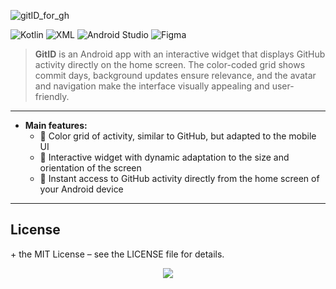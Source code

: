 ![gitID_for_gh](https://github.com/user-attachments/assets/2860ba80-4d4b-4679-bd79-fc01796395ff)

![Kotlin](https://img.shields.io/badge/-Kotlin-ffffff?style=flat&logo=kotlin)
![XML](https://img.shields.io/badge/-XML-ffffff?style=flat)
![Android Studio](https://img.shields.io/badge/-Android%20Studio-ffffff?style=flat&logo=android)
![Figma](https://img.shields.io/badge/-Figma-ffffff?style=flat&logo=figma)
> **GitID** is an Android app with an interactive widget that displays GitHub activity directly on the home screen. The color-coded grid shows commit days, background updates ensure relevance, and the avatar and navigation make the interface visually appealing and user-friendly.
___

+ **Main features:**
    + :seedling: Color grid of activity, similar to GitHub, but adapted to the mobile UI  
    + :memo: Interactive widget with dynamic adaptation to the size and orientation of the screen  
    + :herb: Instant access to GitHub activity directly from the home screen of your Android device  
___
<h2>License</h2>
+ the MIT License – see the LICENSE file for details.
<p align="center">
  <img src="![gitID_for_gh](https://github.com/user-attachments/assets/2860ba80-4d4b-4679-bd79-fc01796395ff)
"></p>
